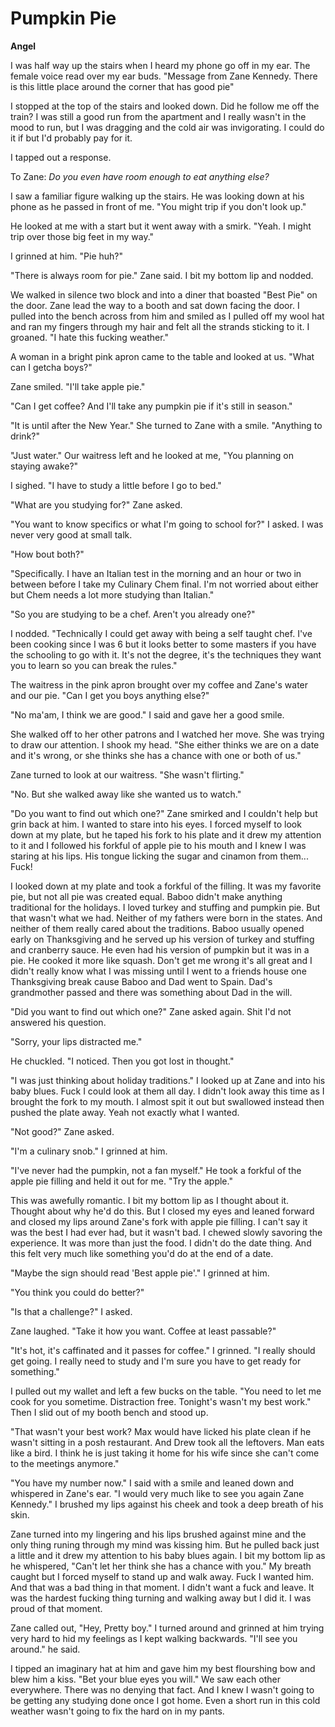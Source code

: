 # Pumpkin Pie

**Angel**

I was half way up the stairs when I heard my phone go off in my ear.  The female voice read over my ear buds. "Message from Zane Kennedy.  There is this little place around the corner that has good pie"

I stopped at the top of the stairs and looked down.  Did he follow me off the train?  I was still a good run from the apartment and I really wasn't in the mood to run, but I was dragging and the cold air was invigorating.  I could do it if but I'd probably pay for it.

I tapped out a response.

To Zane: _Do you even have room enough to eat anything else?_

I saw a familiar figure walking up the stairs.  He was looking down at his phone as he passed in front of me.  "You might trip if you don't look up."

He looked at me with a start but it went away with a smirk.  "Yeah.  I might trip over those big feet in my way."

I grinned at him.  "Pie huh?"

"There is always room for pie."  Zane said.  I bit my bottom lip and nodded.

We walked in silence two block and into a diner that boasted "Best Pie" on the door.  Zane lead the way to a booth and sat down facing the door.  I pulled into the bench across from him and smiled as I pulled off my wool hat and ran my fingers through my hair and felt all the strands sticking to it.  I groaned.  "I hate this fucking weather."

A woman in a bright pink apron came to the table and looked at us.  "What can I getcha boys?"

Zane smiled.  "I'll take apple pie."

"Can I get coffee?  And I'll take any pumpkin pie if it's still in season."

"It is until after the New Year."  She turned to Zane with a smile.  "Anything to drink?"

"Just water."  Our waitress left and he looked at me, "You planning on staying awake?"

I sighed.  "I have to study a little before I go to bed."

"What are you studying for?"  Zane asked.

"You want to know specifics or what I'm going to school for?"  I asked.  I was never very good at small talk.

"How bout both?"

"Specifically.  I have an Italian test in the morning and an hour or two in between before I take my Culinary Chem final.  I'm not worried about either but Chem needs a lot more studying than Italian."

"So you are studying to be a chef.  Aren't you already one?"

I nodded.  "Technically I could get away with being a self taught chef.  I've been cooking since I was 6 but it looks better to some masters if you have the schooling to go with it.  It's not the degree, it's the techniques they want you to learn so you can break the rules."

The waitress in the pink apron brought over my coffee and Zane's water and our pie.  "Can I get you boys anything else?"

"No ma'am, I think we are good."  I said and gave her a good smile.

She walked off to her other patrons and I watched her move.  She was trying to draw our attention.  I shook my head.  "She either thinks we are on a date and it's wrong, or she thinks she has a chance with one or both of us."

Zane turned to look at our waitress.  "She wasn't flirting."

"No.  But she walked away like she wanted us to watch."

"Do you want to find out which one?"  Zane smirked and I couldn't help but grin back at him.  I wanted to stare into his eyes.  I forced myself to look down at my plate, but he taped his fork to his plate and it drew my attention to it and I followed his forkful of apple pie to his mouth and I knew I was staring at his lips.  His tongue licking the sugar and cinamon from them...  Fuck!

I looked down at my plate and took a forkful of the filling.  It was my favorite pie, but not all pie was created equal.  Baboo didn't make anything traditional for the holidays.  I loved turkey and stuffing and pumpkin pie.  But that wasn't what we had.  Neither of my fathers were born in the states.  And neither of them really cared about the traditions.  Baboo usually opened early on Thanksgiving and he served up his version of turkey and stuffing and cranberry sauce.  He even had his version of pumpkin but it was in a pie.  He cooked it more like squash.  Don't get me wrong it's all great and I didn't really know what I was missing until I went to a friends house one Thanksgiving break cause Baboo and Dad went to Spain. Dad's grandmother passed and there was something about Dad in the will.

"Did you want to find out which one?"  Zane asked again.  Shit I'd not answered his question.

"Sorry, your lips distracted me."

He chuckled.  "I noticed.  Then you got lost in thought."

"I was just thinking about holiday traditions."  I looked up at Zane and into his baby blues.  Fuck I could look at them all day.  I didn't look away this time as I brought the fork to my mouth.  I almost spit it out but swallowed instead then pushed the plate away.  Yeah not exactly what I wanted.

"Not good?" Zane asked.

"I'm a culinary snob."  I grinned at him.

"I've never had the pumpkin, not a fan myself."  He took a forkful of the apple pie filling and held it out for me.  "Try the apple."

This was awefully romantic.  I bit my bottom lip as I thought about it.  Thought about why he'd do this.  But I closed my eyes and leaned forward and closed my lips around Zane's fork with apple pie filling.  I can't say it was the best I had ever had, but it wasn't bad.  I chewed slowly savoring the experience.  It was more than just the food.  I didn't do the date thing.  And this felt very much like something you'd do at the end of a date.

"Maybe the sign should read 'Best apple pie'."  I grinned at him.

"You think you could do better?"

"Is that a challenge?" I asked.

Zane laughed.  "Take it how you want.  Coffee at least passable?"

"It's hot, it's caffinated and it passes for coffee."  I grinned.  "I really should get going.  I really need to study and I'm sure you have to get ready for something."

I pulled out my wallet and left a few bucks on the table.  "You need to let me cook for you sometime.  Distraction free.  Tonight's wasn't my best work."  Then I slid out of my booth bench and stood up.

"That wasn't your best work?  Max would have licked his plate clean if he wasn't sitting in a posh restaurant.  And Drew took all the leftovers.  Man eats like a bird.  I think he is just taking it home for his wife since she can't come to the meetings anymore."

"You have my number now." I said with a smile and leaned down and whispered in Zane's ear.  "I would very much like to see you again Zane Kennedy."  I brushed my lips against his cheek and took a deep breath of his skin.

Zane turned into my lingering and his lips brushed against mine and the only thing runing through my mind was kissing him.  But he pulled back just a little and it drew my attention to his baby blues again.  I bit my bottom lip as he whispered, "Can't let her think she has a chance with you."  My breath caught but I forced myself to stand up and walk away.  Fuck I wanted him.  And that was a bad thing in that moment. I didn't want a fuck and leave.  It was the hardest fucking thing turning and walking away but I did it.  I was proud of that moment.

Zane called out, "Hey, Pretty boy."  I turned around and grinned at him trying very hard to hid my feelings as I kept walking backwards.  "I'll see you around." he said.

I tipped an imaginary hat at him and gave him my best flourshing bow and blew him a kiss.  "Bet your blue eyes you will."  We saw each other everywhere.  There was no denying that fact.  And I knew I wasn't going to be getting any studying done once I got home.  Even a short run in this cold weather wasn't going to fix the hard on in my pants.